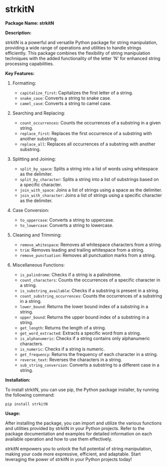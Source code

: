 # strkitN

**Package Name: strkitN**

**Description:**

strkitN is a powerful and versatile Python package for string manipulation, providing a wide range of operations and utilities to handle strings efficiently. This package combines the flexibility of string manipulation techniques with the added functionality of the letter 'N' for enhanced string processing capabilities.

**Key Features:**

1. Formatting:
   - `capitalize_first`: Capitalizes the first letter of a string.
   - `snake_case`: Converts a string to snake case.
   - `camel_case`: Converts a string to camel case.

2. Searching and Replacing:
   - `count_occurrences`: Counts the occurrences of a substring in a given string.
   - `replace_first`: Replaces the first occurrence of a substring with another substring.
   - `replace_all`: Replaces all occurrences of a substring with another substring.

3. Splitting and Joining:
   - `split_by_space`: Splits a string into a list of words using whitespace as the delimiter.
   - `split_by_character`: Splits a string into a list of substrings based on a specific character.
   - `join_with_space`: Joins a list of strings using a space as the delimiter.
   - `join_with_character`: Joins a list of strings using a specific character as the delimiter.

4. Case Conversion:
   - `to_uppercase`: Converts a string to uppercase.
   - `to_lowercase`: Converts a string to lowercase.

5. Cleaning and Trimming:
   - `remove_whitespace`: Removes all whitespace characters from a string.
   - `trim`: Removes leading and trailing whitespace from a string.
   - `remove_punctuation`: Removes all punctuation marks from a string.

6. Miscellaneous Functions:
   - `is_palindrome`: Checks if a string is a palindrome.
   - `count_characters`: Counts the occurrences of a specific character in a string.
   - `is_substring_available`: Checks if a substring is present in a string.
   - `count_substring_occurrences`: Counts the occurrences of a substring in a string.
   - `lower_bound`: Returns the lower bound index of a substring in a string.
   - `upper_bound`: Returns the upper bound index of a substring in a string.
   - `get_length`: Returns the length of a string.
   - `get_word_extracted`: Extracts a specific word from a string.
   - `is_alphanumeric`: Checks if a string contains only alphanumeric characters.
   - `is_numeric`: Checks if a string is numeric.
   - `get_frequency`: Returns the frequency of each character in a string.
   - `reverse_text`: Reverses the characters in a string.
   - `sub_string_conversion`: Converts a substring to a different case in a string.

**Installation:**

To install strkitN, you can use pip, the Python package installer, by running the following command:

```
pip install strkitN
```

**Usage:**

After installing the package, you can import and utilize the various functions and utilities provided by strkitN in your Python projects. Refer to the package documentation and examples for detailed information on each available operation and how to use them effectively.

strkitN empowers you to unlock the full potential of string manipulation, making your code more expressive, efficient, and adaptable. Start leveraging the power of strkitN in your Python projects today!